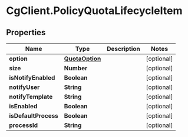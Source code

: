 # CgClient.PolicyQuotaLifecycleItem

## Properties

Name | Type | Description | Notes
------------ | ------------- | ------------- | -------------
**option** | [**QuotaOption**](QuotaOption.md) |  | [optional] 
**size** | **Number** |  | [optional] 
**isNotifyEnabled** | **Boolean** |  | [optional] 
**notifyUser** | **String** |  | [optional] 
**notifyTemplate** | **String** |  | [optional] 
**isEnabled** | **Boolean** |  | [optional] 
**isDefaultProcess** | **Boolean** |  | [optional] 
**processId** | **String** |  | [optional] 



